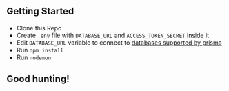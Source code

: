 ## Getting Started
 - Clone this Repo
 - Create `.env` file with `DATABASE_URL` and `ACCESS_TOKEN_SECRET` inside it
 - Edit `DATABASE_URL` variable to connect to [databases supported by prisma](https://www.prisma.io/docs/reference/database-reference/supported-databases)
 - Run `npm install`
 - Run `nodemon`

## Good hunting!
